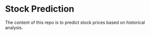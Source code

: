 # Stock Prediction
The content of this repo is to predict stock prices based on historical analysis. 
